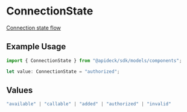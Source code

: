 # ConnectionState

[Connection state flow](#section/Connection-state)

## Example Usage

```typescript
import { ConnectionState } from "@apideck/sdk/models/components";

let value: ConnectionState = "authorized";
```

## Values

```typescript
"available" | "callable" | "added" | "authorized" | "invalid"
```